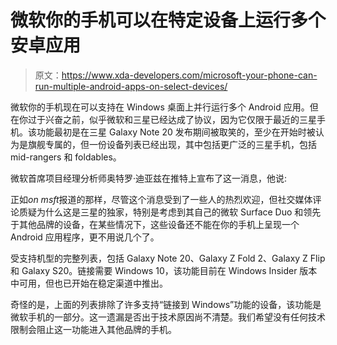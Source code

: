 # 微软你的手机可以在特定设备上运行多个安卓应用

> 原文：<https://www.xda-developers.com/microsoft-your-phone-can-run-multiple-android-apps-on-select-devices/>

微软你的手机现在可以支持在 Windows 桌面上并行运行多个 Android 应用。但在你过于兴奋之前，似乎微软和三星已经达成了协议，因为它仅限于最近的三星手机。该功能最初是在三星 Galaxy Note 20 发布期间被取笑的，至少在开始时被认为是旗舰专属的，但一份设备列表已经出现，其中包括更广泛的三星手机，包括 mid-rangers 和 foldables。

微软首席项目经理分析师奥特罗·迪亚兹在推特上宣布了这一消息，他说:

正如*on msft*报道的那样，尽管这个消息受到了一些人的热烈欢迎，但社交媒体评论质疑为什么这是三星的独家，特别是考虑到其自己的微软 Surface Duo 和领先于其他品牌的设备，在某些情况下，这些设备还不能在你的手机上呈现一个 Android 应用程序，更不用说几个了。

受支持机型的完整列表，包括 Galaxy Note 20、Galaxy Z Fold 2、Galaxy Z Flip 和 Galaxy S20。链接需要 Windows 10，该功能目前在 Windows Insider 版本中可用，但也已开始在稳定渠道中推出。

奇怪的是，上面的列表排除了许多支持“链接到 Windows”功能的设备，该功能是微软手机的一部分。这一遗漏是否出于技术原因尚不清楚。我们希望没有任何技术限制会阻止这一功能进入其他品牌的手机。